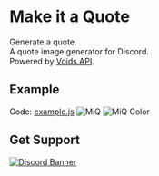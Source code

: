 # Make it a Quote
Generate a quote.<br>
A quote image generator for Discord.<br>
Powered by [Voids API](https://voids.top/).

## Example
Code: [example.js](https://github.com/otoneko1102/makeitaquote/tree/main/examples/example.js)
![MiQ](https://cdn.otoneko.jp/makeitaquote/MiQ.png)
![MiQ Color](https://cdn.otoneko.jp/makeitaquote/MiQ-color.png)

## Get Support
<a href="https://discord.gg/yKW8wWKCnS"><img src="https://discordapp.com/api/guilds/1005287561582878800/widget.png?style=banner4" alt="Discord Banner"/></a>